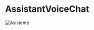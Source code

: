# AssistantVoiceChat
![Asistente](https://github.com/Jostiin/AssistantVoiceChat/assets/63017264/c65c7f40-9ba0-42b7-ae81-90857669d453)
